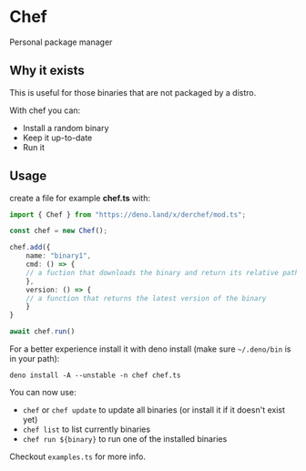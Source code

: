 # Chef

Personal package manager

## Why it exists

This is useful for those binaries that are not packaged by a distro.

With chef you can:

- Install a random binary
- Keep it up-to-date
- Run it

## Usage

create a file for example **chef.ts** with:

```ts
import { Chef } from "https://deno.land/x/derchef/mod.ts";

const chef = new Chef();

chef.add({
    name: "binary1",
    cmd: () => {
    // a fuction that downloads the binary and return its relative path
    },
    version: () => {
    // a function that returns the latest version of the binary
    }
}

await chef.run()
```

For a better experience install it with deno install (make sure `~/.deno/bin` is
in your path):

`deno install -A --unstable -n chef chef.ts`

You can now use:

- `chef` or `chef update` to update all binaries (or install it if it doesn't
  exist yet)
- `chef list` to list currently binaries
- `chef run ${binary}` to run one of the installed binaries

Checkout `examples.ts` for more info.
